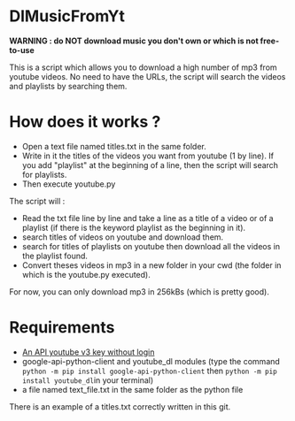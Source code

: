 # DlMusicFromYt
__WARNING : do NOT download music you don't own or which is not free-to-use__

This is a script which allows you to download a high number of mp3 from  youtube videos.
No need to have the URLs, the script will search the videos and playlists by searching them.
# How does it works ?

* Open a text file named titles.txt in the same folder.
* Write in it the titles of the videos you want from youtube (1 by line). If you add "playlist" at the beginning of a line, then the script will search for playlists.
* Then execute youtube.py

The script will :
* Read the txt file line by line and take a line as a title of a video or of a playlist (if there is the keyword playlist as the beginning in it).
* search titles of videos on youtube and download them.
* search for titles of playlists on youtube then download all the videos in the playlist found.
* Convert theses videos in mp3 in a new folder in your cwd (the folder in which is the youtube.py executed).

For now, you can only download mp3 in 256kBs (which is pretty good).

# Requirements
* [An API youtube v3 key without login](https://developers.google.com/youtube/registering_an_application)
* google-api-python-client and youtube_dl modules (type the command ``python -m pip install google-api-python-client`` then ``python -m pip install youtube_dl``in your terminal)
* a file named  text_file.txt in the same folder as the python file

There is an example of a titles.txt correctly written in this git.
